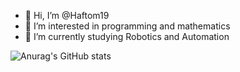 - 👋 Hi, I’m @Haftom19
- 👀 I’m interested in programming and mathematics
- 🌱 I’m currently studying Robotics and Automation
<!---
Haftom19/Haftom19 is a ✨ special ✨ repository because its `README.md` (this file) appears on your GitHub profile.
You can click the Preview link to take a look at your changes.
--->
![Anurag's GitHub stats](https://github-readme-stats.vercel.app/api?username=anuraghazra&show_icons=true&theme=radical)
